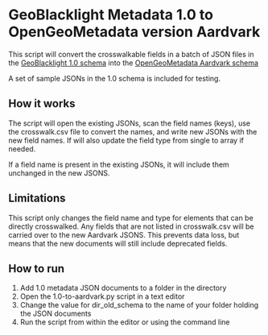 # GeoBlacklight Metadata 1.0 to OpenGeoMetadata version Aardvark

This script will convert the crosswalkable fields in a batch of JSON files in the [GeoBlacklight 1.0 schema](https://opengeometadata.org/docs/gbl-1.0) into the [OpenGeoMetadata Aardvark schema](https://opengeometadata.org/docs/ogm-aardvark)

A set of sample JSONs in the 1.0 schema is included for testing.

## How it works
The script will open the existing JSONs, scan the field names (keys), use the crosswalk.csv file to convert the names, and write new JSONs with the new field names. If will also update the field type from single to array if needed.

If a field name is present in the existing JSONs, it will include them unchanged in the new JSONS.

## Limitations
This script only changes the field name and type for elements that can be directly crosswalked. Any fields that are not listed in crosswalk.csv will be carried over to the new Aardvark JSONS. This prevents data loss, but means that the new documents will still include deprecated fields.


## How to run
1. Add 1.0 metadata JSON documents to a folder in the directory
2. Open the 1.0-to-aardvark.py script in a text editor
3. Change the value for dir_old_schema to the name of your folder holding the JSON documents
4. Run the script from within the editor or using the command line

